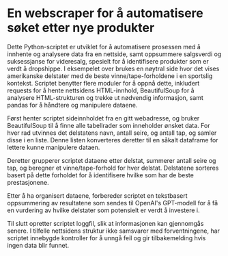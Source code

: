 # En webscraper for å automatisere søket etter nye produkter
Dette Python-scriptet er utviklet for å automatisere prosessen med å innhente og analysere data fra en nettside, samt oppsummere salgsverdi og suksessjanse for videresalg, spesielt for å identifisere produkter som er verdt å dropshippe. I eksempelet over brukes en nøytral side hvor det vises amerikanske delstater med de beste vinne/tape-forholdene i en sportslig kontekst. Scriptet benytter flere moduler for å oppnå dette, inkludert requests for å hente nettsidens HTML-innhold, BeautifulSoup for å analysere HTML-strukturen og trekke ut nødvendig informasjon, samt pandas for å håndtere og manipulere dataene.

Først henter scriptet sideinnholdet fra en gitt webadresse, og bruker BeautifulSoup til å finne alle tabellrader som inneholder ønsket data. For hver rad utvinnes det delstatens navn, antall seire, og antall tap, og samler disse i en liste. Denne listen konverteres deretter til en såkalt dataframe for lettere kunne manipulere dataen.

Deretter grupperer scriptet dataene etter delstat, summerer antall seire og tap, og beregner et vinne/tape-forhold for hver delstat. Delstatene sorteres basert på dette forholdet for å identifisere hvilke som har de beste prestasjonene.

Etter å ha organisert dataene, forbereder scriptet en tekstbasert oppsummering av resultatene som sendes til OpenAI's GPT-modell for å få en vurdering av hvilke delstater som potensielt er verdt å investere i.

Til slutt opretter scriptet loggfil, slik at informasjonen kan gjennomgås senere. I tilfelle nettsidens struktur ikke samsvarer med forventningene, har scriptet innebygde kontroller for å unngå feil og gir tilbakemelding hvis ingen data blir funnet.
